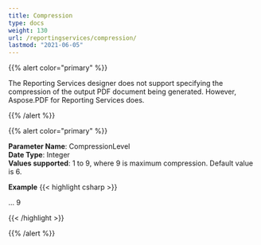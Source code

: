 ```yaml
---
title: Compression
type: docs
weight: 130
url: /reportingservices/compression/
lastmod: "2021-06-05"
---
```


{{% alert color="primary" %}}

The Reporting Services designer does not support specifying the compression of the output PDF document being generated. However, Aspose.PDF for Reporting Services does.

{{% /alert %}}

{{% alert color="primary" %}}

**Parameter Name**: CompressionLevel  
**Date Type**: Integer  
**Values supported**: 1 to 9, where 9 is maximum compression. Default value is 6.  

**Example**
{{< highlight csharp >}}

 <Render>
...
<Extension Name="APPDF" Type=" Aspose.PDF.ReportingServices.Renderer, Aspose.PDF.ReportingServices">
<Configuration>
<CompressionLevel>9</CompressionLevel>
</Configuration>
</Extension>
</Render>

{{< /highlight >}}

{{% /alert %}}
